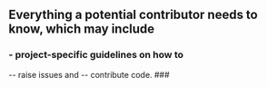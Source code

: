 ## Everything a potential contributor needs to know, which may include ##
### - project-specific guidelines on how to ###
 -- raise issues and 
 -- contribute code. ###
